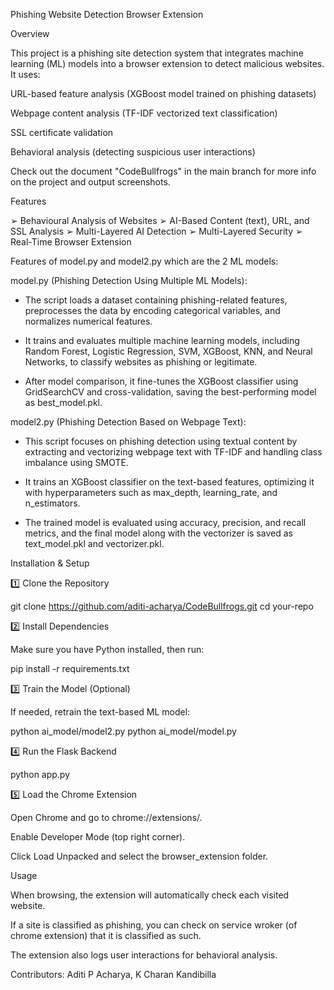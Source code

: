 Phishing Website Detection Browser Extension

Overview

This project is a phishing site detection system that integrates machine learning (ML) models into a browser extension to detect malicious websites. It uses:

URL-based feature analysis (XGBoost model trained on phishing datasets)

Webpage content analysis (TF-IDF vectorized text classification)

SSL certificate validation

Behavioral analysis (detecting suspicious user interactions)

Check out the document "CodeBullfrogs" in the main branch for more info on the project and output screenshots.

Features

➢ Behavioural Analysis of Websites
➢ AI-Based Content (text), URL, and SSL Analysis
➢ Multi-Layered AI Detection
➢ Multi-Layered Security
➢ Real-Time Browser Extension

Features of model.py and model2.py which are the 2 ML models:

model.py (Phishing Detection Using Multiple ML Models):
- The script loads a dataset containing phishing-related features, preprocesses the data by encoding categorical variables, and normalizes numerical features.
  
- It trains and evaluates multiple machine learning models, including Random Forest, Logistic Regression, SVM, XGBoost, KNN, and Neural Networks, to classify websites as phishing or legitimate.
  
- After model comparison, it fine-tunes the XGBoost classifier using GridSearchCV and cross-validation, saving the best-performing model as best_model.pkl.

model2.py (Phishing Detection Based on Webpage Text):
- This script focuses on phishing detection using textual content by extracting and vectorizing webpage text with TF-IDF and handling class imbalance using SMOTE.
  
- It trains an XGBoost classifier on the text-based features, optimizing it with hyperparameters such as max_depth, learning_rate, and n_estimators.
  
- The trained model is evaluated using accuracy, precision, and recall metrics, and the final model along with the vectorizer is saved as text_model.pkl and vectorizer.pkl.

Installation & Setup

1️⃣ Clone the Repository

git clone https://github.com/aditi-acharya/CodeBullfrogs.git
cd your-repo

2️⃣ Install Dependencies

Make sure you have Python installed, then run:

pip install -r requirements.txt

3️⃣ Train the Model (Optional)

If needed, retrain the text-based ML model:

python ai_model/model2.py
python ai_model/model.py

4️⃣ Run the Flask Backend

python app.py

5️⃣ Load the Chrome Extension

Open Chrome and go to chrome://extensions/.

Enable Developer Mode (top right corner).

Click Load Unpacked and select the browser_extension folder.

Usage

When browsing, the extension will automatically check each visited website.

If a site is classified as phishing, you can check on service wroker (of chrome extension) that it is classified as such.

The extension also logs user interactions for behavioral analysis.

Contributors: Aditi P Acharya, K Charan Kandibilla
